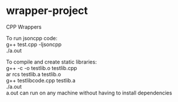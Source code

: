 # wrapper-project
CPP Wrappers

To run jsoncpp code:  
	g++ test.cpp -ljsoncpp   
	./a.out

To compile and create static libraries:  
	g++ -c -o testlib.o testlib.cpp  
	ar rcs testlib.a testlib.o  
	g++ testlibcode.cpp testlib.a  
	./a.out  
a.out can run on any machine without having to install dependencies
